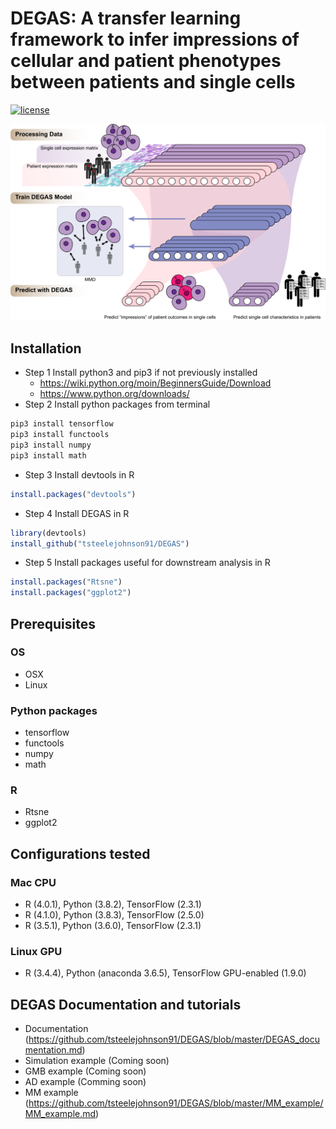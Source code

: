 # DEGAS: A transfer learning framework to infer impressions of cellular and patient phenotypes between patients and single cells

[![license](https://img.shields.io/github/license/mashape/apistatus.svg?maxAge=2592000)](LICENSE)

![DEGAS](figures/DEGAS.png "DEGAS")

## Installation
* Step 1 Install python3 and pip3 if not previously installed 
  * https://wiki.python.org/moin/BeginnersGuide/Download
  * https://www.python.org/downloads/
* Step 2 Install python packages from terminal
```bash
pip3 install tensorflow
pip3 install functools
pip3 install numpy
pip3 install math
```
* Step 3 Install devtools in R
```R
install.packages("devtools")
```
* Step 4 Install DEGAS in R
```R
library(devtools)
install_github("tsteelejohnson91/DEGAS")
```
* Step 5 Install packages useful for downstream analysis in R
```R
install.packages("Rtsne")
install.packages("ggplot2")
```
## Prerequisites

### OS
* OSX
* Linux

### Python packages
* tensorflow
* functools
* numpy
* math

### R
* Rtsne
* ggplot2

## Configurations tested

### Mac CPU
* R (4.0.1), Python (3.8.2), TensorFlow (2.3.1)
* R (4.1.0), Python (3.8.3), TensorFlow (2.5.0)
* R (3.5.1), Python (3.6.0), TensorFlow (2.3.1)

### Linux GPU
* R (3.4.4), Python (anaconda 3.6.5), TensorFlow GPU-enabled (1.9.0)

## DEGAS Documentation and tutorials
* Documentation (https://github.com/tsteelejohnson91/DEGAS/blob/master/DEGAS_documentation.md)
* Simulation example (Coming soon)
* GMB example (Coming soon)
* AD example (Comming soon)
* MM example (https://github.com/tsteelejohnson91/DEGAS/blob/master/MM_example/MM_example.md)


